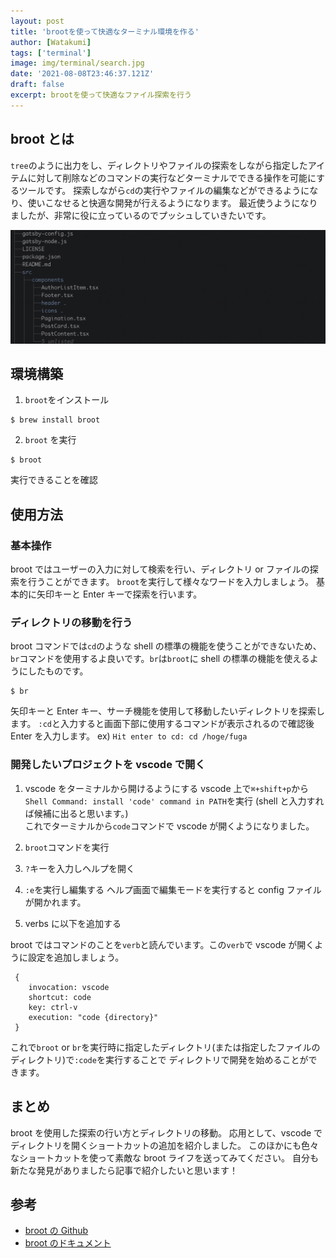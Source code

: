 ```yaml
---
layout: post
title: 'brootを使って快適なターミナル環境を作る'
author: [Watakumi]
tags: ['terminal']
image: img/terminal/search.jpg
date: '2021-08-08T23:46:37.121Z'
draft: false
excerpt: brootを使って快適なファイル探索を行う
---
```


## broot とは

`tree`のように出力をし、ディレクトリやファイルの探索をしながら指定したアイテムに対して削除などのコマンドの実行などターミナルでできる操作を可能にするツールです。
探索しながら`cd`の実行やファイルの編集などができるようになり、使いこなせると快適な開発が行えるようになります。
最近使うようになりましたが、非常に役に立っているのでプッシュしていきたいです。

![screenshot](img/terminal/broot-screenshot.png)

## 環境構築

1. `broot`をインストール

```
$ brew install broot
```

2. `broot` を実行

```
$ broot
```

実行できることを確認

## 使用方法

### 基本操作

broot ではユーザーの入力に対して検索を行い、ディレクトリ or ファイルの探索を行うことができます。
`broot`を実行して様々なワードを入力しましょう。
基本的に矢印キーと Enter キーで探索を行います。

### ディレクトリの移動を行う

broot コマンドでは`cd`のような shell の標準の機能を使うことができないため、
`br`コマンドを使用するよ良いです。`br`は`broot`に shell の標準の機能を使えるようにしたものです。

```
$ br
```

矢印キーと Enter キー、サーチ機能を使用して移動したいディレクトリを探索します。
`:cd`と入力すると画面下部に使用するコマンドが表示されるので確認後 Enter を入力します。
ex) `Hit enter to cd: cd /hoge/fuga`

### 開発したいプロジェクトを vscode で開く

1. vscode をターミナルから開けるようにする
   vscode 上で`⌘+shift+p`から`Shell Command: install 'code' command in PATH`を実行
   (shell と入力すれば候補に出ると思います。) <br>
   これでターミナルから`code`コマンドで vscode が開くようになりました。

2. `broot`コマンドを実行
3. `?`キーを入力しヘルプを開く
4. `:e`を実行し編集する
   ヘルプ画面で編集モードを実行すると config ファイルが開かれます。
5. verbs に以下を追加する

broot ではコマンドのことを`verb`と読んでいます。この`verb`で vscode が開くように設定を追加しましょう。

```hjson
 {
    invocation: vscode
    shortcut: code
    key: ctrl-v
    execution: "code {directory}"
 }
```

これで`broot` or `br`を実行時に指定したディレクトリ(または指定したファイルのディレクトリ)で`:code`を実行することで
ディレクトリで開発を始めることができます。

## まとめ

broot を使用した探索の行い方とディレクトリの移動。
応用として、vscode でディレクトリを開くショートカットの追加を紹介しました。
このほかにも色々なショートカットを使って素敵な broot ライフを送ってみてください。
自分も新たな発見がありましたら記事で紹介したいと思います！

## 参考

- [broot の Github](https://github.com/Canop/broot)
- [broot のドキュメント](https://dystroy.org/broot/)
